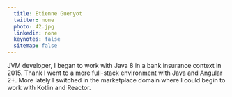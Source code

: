 ```yaml
---
  title: Etienne Guenyot
  twitter: none
  photo: 42.jpg
  linkedin: none
  keynotes: false
  sitemap: false
---
```

JVM developer, I began to work with Java 8 in a bank insurance context in 2015. Thank I went to a more full-stack environment with Java and Angular 2+. More lately I switched in the marketplace domain where I could begin to work with Kotlin and Reactor.

